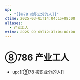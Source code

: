 ```yaml
---
up:
  - "[[⑧78 按职业分的人]]"
ctime: 2025-03-01T14:04:16+08:00
aliases:
  - 产业工人
mtime: 2025-09-09T12:37:04+08:00
---
```


# ⑧786 产业工人

- up: [[⑧78 按职业分的人]]
